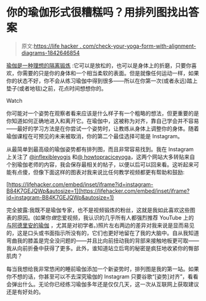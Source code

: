 # 你的瑜伽形式很糟糕吗？用排列图找出答案

> 原文:[https://life hacker . com/check-your-yoga-form-with-alignment-diagrams-1842646854](https://lifehacker.com/check-your-yoga-form-with-alignment-diagrams-1842646854)

[瑜伽是一种理想的隔离锻炼](https://lifehacker.com/how-to-get-into-the-habit-of-doing-yoga-at-home-1830947163) :它可以是放松的，也可以是身体上的折磨，只要你喜欢，你需要的只是你的身体和一个相当柔软的表面。但是就像任何运动一样，如果你的状态不好，你不会从练习瑜伽中得到很多——所以在你第一次(或者永远)踏上垫子(或者地毯)之前，花点时间想想你的。

Watch

你可能对一个姿势在观察者看来应该是什么样子有一个粗略的想法，但更重要的是你知道如何正确地进入和离开它。在瑜伽中，这被称为对齐，靠自己学会并不容易——最好的学习方法是在你尝试一个姿势时，让教练从身体上调整你的身体。随着瑜伽课程在可预见的未来被取消，你的第二个最佳选择可能是 Instagram。

从最简单到最高级的瑜伽姿势都有排列图，而且非常容易找到。我在 Instagram 上关注了 [@inflexibleyogis](https://www.instagram.com/inflexibleyogis/) 和[@ howtopraciceyoga](https://www.instagram.com/howtopracticeyoga/?hl=en)，这两个网站大多转贴来自个别瑜伽老师的内容，我会保存最相关的帖子，以便以后可以回来看。这听起来可能有点傻，但像下面这样的图表对我来说比任何教学视频都更有帮助和鼓励:

 [https://lifehacker.com/embed/inset/iframe?id=instagram-B84K7GEJQWp&autosize=1](https://lifehacker.com/embed/inset/iframe?id=instagram-B84K7GEJQWp&autosize=1) 

完全披露:我既不是瑜伽专家，也不是视频锻炼的粉丝，这就是我如此喜欢这些图表的原因。(如果你*做*恋爱视频，我认识的几乎所有人都强烈推荐 YouTube 上的 [与阿德里安的瑜伽](https://www.youtube.com/user/yogawithadriene) ，尤其是对初学者。)照片左右两边的差异对我来说是显而易见的，这是口头或书面指示所没有的，它们也更好地留在了我的大脑中。自从我知道弯曲我的膝盖是完全没问题的——并且比向前扭动我的背部来接触地板更可取——我从向前折叠中获得了更多。此外，谁知道站立后弯的秘密是疯狂地收紧你的臀部肌肉？

每当我想给我非常悠闲的睡前瑜伽添加一个新姿势时，排列图是我的第一站。如果你不想的话，你甚至可以不去深究瑜伽的 Instagram 只要谷歌“[姿势]对齐”，看看会弹出什么。无论你已经练习瑜伽多年还是仅仅几天，这一次从互联网上获取建议还是有好处的。